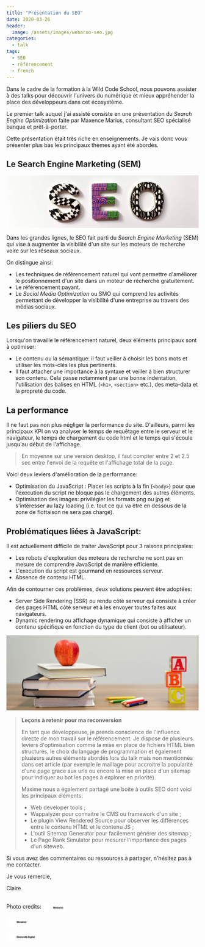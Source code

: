 ```yaml
---
title: "Présentation du SEO"
date: 2020-03-26
header:
  image: /assets/images/webaroo-seo.jpg
categories:
  - talk
tags: 
  - SEO
  - référencement
  - french
---
```


Dans le cadre de la formation à la Wild Code School, nous pouvons assister à des talks pour découvrir l'univers du numérique et mieux appréhender la place des développeurs dans cet écosystème. 

Le premier talk auquel j'ai assisté consiste en une présentation du *Search Engine Optimization* faite par Maxence Marius, consultant SEO spécialisé banque et prêt-à-porter.

Cette présentation était très riche en enseignements. Je vais donc vous présenter plus bas les principaux thèmes ayant été abordés.

## Le Search Engine Marketing (SEM)

<img src="/assets/images/merakist-seo.jpg" alt="SEO letters" class="align-center" />


Dans les grandes lignes, le SEO fait parti du *Search Engine Marketing* (SEM) qui vise à augmenter la visibilité d'un site sur les moteurs de recherche voire sur les réseaux sociaux.

On distingue ainsi: 

* Les techniques de référencement naturel qui vont permettre d'améliorer le positionnement d'un site dans un moteur de recherche gratuitement. 
* Le référencement payant.
* Le *Social Media Optimization* ou SMO qui comprend les activités permettant de développer la visibilité d'une entreprise au travers des médias sociaux. 


## Les piliers du SEO

Lorsqu'on travaille le référencement naturel, deux éléments principaux sont à optimiser:

* Le contenu ou la sémantique: il faut veiller à choisir les bons mots et utiliser les mots-clés les plus pertinents. 
* Il faut attacher une importance à la syntaxe et veiller à bien structurer son contenu. Cela passe notamment par une bonne indentation, l'utilisation des balises en HTML (`<h1>`, `<section>` etc.), des meta-data et la propreté du code. 

## La performance

Il ne faut pas non plus négliger la performance du site. D'ailleurs, parmi les principaux KPI on va analyser le temps de requêtage entre le serveur et le navigateur, le temps de chargement du code html et le temps qui s'écoule jusqu'au début de l'affichage. 

> En moyenne sur une version desktop, il faut compter entre 2 et 2.5 sec entre l'envoi de la requête et l'affichage total de la page.

Voici deux leviers d'amélioration de la performance:

* Optimisation du JavaScript : Placer les scripts à la fin (`<body>`) pour que l'execution du script ne bloque pas le chargement des autres éléments.
* Optimisation des images: privilégier les formats png ou jpg et s'intéresser au lazy loading (i.e. tout ce qui va être en dessous de la zone de flottaison ne sera pas chargé).

## Problématiques liées à JavaScript: 

Il est actuellement difficile de traiter JavaScript pour 3 raisons principales:

* Les robots d'exploration des moteurs de recherche ne sont pas en mesure de comprendre JavaScript de manière efficiente.
* L'execution du script est gourmand en ressources serveur. 
* Absence de contenu HTML.

Afin de contourner ces problèmes, deux solutions peuvent être adoptées:

* Server Side Rendering (SSR) ou rendu côté serveur qui consiste à créer des pages HTML côté serveur et à les envoyer toutes faites aux navigateurs.
* Dynamic rendering ou affichage dynamique qui consiste à afficher un contenu spécifique en fonction du type de client (bot ou utilisateur).



<img src="/assets/images/element5-teaching.jpg" alt="red apple fruit on four pyle books" class="align-center" />

> **Leçons à retenir pour ma reconversion**
>
> En tant que développeuse, je prends conscience de l'influence directe de mon travail sur le référencement. Je dispose de plusieurs leviers d'optimisation comme la mise en place de fichiers HTML bien structurés, le choix du langage de programmation et également plusieurs autres éléments abordés lors du talk mais non mentionnés dans cet article (par exemple le maillage pour accroitre la popularité d'une page grace aux urls ou encore la mise en place d'un sitemap pour indiquer au bot les pages à explorer en priorité).
>
> Maxime nous a également partagé une boite à outils SEO dont voici les principaux éléments:
>
> - Web developer tools ;
> - Wappalyzer pour connaitre le CMS ou framework d'un site ;
> - Le plugin View Rendered Source pour observer les différences entre le contenu HTML et le contenu JS ;
> - L'outil Sitemap Generator pour facilement générer des sitemap ;
> - Le Page Rank Simulator pour mesurer l'importance des pages d'un siteweb.



Si vous avez des commentaires ou ressources à partager, n'hésitez pas à me contacter. 

Je vous remercie,

Claire

<br>
<div>
Photo credits:
<a style="background-color:white;color:black;text-decoration:none;padding:4px 6px;font-family:-apple-system, BlinkMacSystemFont, &quot;San Francisco&quot;, &quot;Helvetica Neue&quot;, Helvetica, Ubuntu, Roboto, Noto, &quot;Segoe UI&quot;, Arial, sans-serif;font-size:6px;font-weight:bold;line-height:1.2;display:inline-block;border-radius:3px" href="https://unsplash.com/@webaroo?utm_medium=referral&amp;utm_campaign=photographer-credit&amp;utm_content=creditBadge" target="_blank" rel="noopener noreferrer" title="Download free do whatever you want high-resolution photos from Webaroo"><span style="display:inline-block;padding:2px 3px"><svg xmlns="http://www.w3.org/2000/svg" style="height:12px;width:auto;position:relative;vertical-align:middle;top:-2px;fill:white" viewBox="0 0 32 32"><title>unsplash-logo</title><path d="M10 9V0h12v9H10zm12 5h10v18H0V14h10v9h12v-9z"></path></svg></span><span style="display:inline-block;padding:2px 3px">Webaroo</span></a>

<a style="background-color:white;color:black;text-decoration:none;padding:4px 6px;font-family:-apple-system, BlinkMacSystemFont, &quot;San Francisco&quot;, &quot;Helvetica Neue&quot;, Helvetica, Ubuntu, Roboto, Noto, &quot;Segoe UI&quot;, Arial, sans-serif;font-size:6px;font-weight:bold;line-height:1.2;display:inline-block;border-radius:3px" href="https://unsplash.com/@merakist?utm_medium=referral&amp;utm_campaign=photographer-credit&amp;utm_content=creditBadge" target="_blank" rel="noopener noreferrer" title="Download free do whatever you want high-resolution photos from Merakist"><span style="display:inline-block;padding:2px 3px"><svg xmlns="http://www.w3.org/2000/svg" style="height:12px;width:auto;position:relative;vertical-align:middle;top:-2px;fill:white" viewBox="0 0 32 32"><title>unsplash-logo</title><path d="M10 9V0h12v9H10zm12 5h10v18H0V14h10v9h12v-9z"></path></svg></span><span style="display:inline-block;padding:2px 3px">Merakist</span></a>

<a style="background-color:white;color:black;text-decoration:none;padding:4px 6px;font-family:-apple-system, BlinkMacSystemFont, &quot;San Francisco&quot;, &quot;Helvetica Neue&quot;, Helvetica, Ubuntu, Roboto, Noto, &quot;Segoe UI&quot;, Arial, sans-serif;font-size:6px;font-weight:bold;line-height:1.2;display:inline-block;border-radius:3px" href="https://unsplash.com/@element5digital?utm_medium=referral&amp;utm_campaign=photographer-credit&amp;utm_content=creditBadge" target="_blank" rel="noopener noreferrer" title="Download free do whatever you want high-resolution photos from Element5 Digital"><span style="display:inline-block;padding:2px 3px"><svg xmlns="http://www.w3.org/2000/svg" style="height:12px;width:auto;position:relative;vertical-align:middle;top:-2px;fill:white" viewBox="0 0 32 32"><title>unsplash-logo</title><path d="M10 9V0h12v9H10zm12 5h10v18H0V14h10v9h12v-9z"></path></svg></span><span style="display:inline-block;padding:2px 3px">Element5 Digital</span></a>

</div>